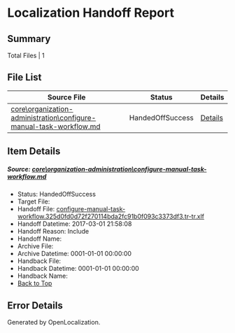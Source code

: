 # <a name='report-top'></a> Localization Handoff Report

## Summary
 Total Files | 1

## File List
 Source File | Status | Details 
 ----------- | ------ | ------- 
 [core\organization-administration\configure-manual-task-workflow.md](https://github.com/OpenLocalizationTestOrg/AX-Docs-Sandbox/blob/34bfe7f0c574252cd7f5e8972976048ffb44261c/core/organization-administration/configure-manual-task-workflow.md) | HandedOffSuccess | [Details](#1f78090495be132455846b679f00d4f71be2d49a109)

## Item Details
##### <a name='1f78090495be132455846b679f00d4f71be2d49a109'></a> Source: [core\organization-administration\configure-manual-task-workflow.md](https://github.com/OpenLocalizationTestOrg/AX-Docs-Sandbox/blob/34bfe7f0c574252cd7f5e8972976048ffb44261c/core/organization-administration/configure-manual-task-workflow.md)
* Status: HandedOffSuccess
* Target File: 
* Handoff File: [configure-manual-task-workflow.325d0fd0d72f270114bda2fc91b0f093c3373df3.tr-tr.xlf](https://github.com/OpenLocalizationTestOrg/AX-Docs-Sandbox.handoff/blob/f9664032bcdabc2c49b5f50e25bd3c58a8e30de0/ol-handoff/OpenLocalizationTestOrg/AX-Docs-Sandbox.tr-tr/master/basic/configure-manual-task-workflow.325d0fd0d72f270114bda2fc91b0f093c3373df3.tr-tr.xlf)
* Handoff Datetime: 2017-03-01 21:58:08
* Handoff Reason: Include
* Handoff Name: 
* Archive File: 
* Archive Datetime: 0001-01-01 00:00:00
* Handback File: 
* Handback Datetime: 0001-01-01 00:00:00
* Handback Name: 
* [Back to Top](#report-top)


## Error Details

Generated by OpenLocalization.
